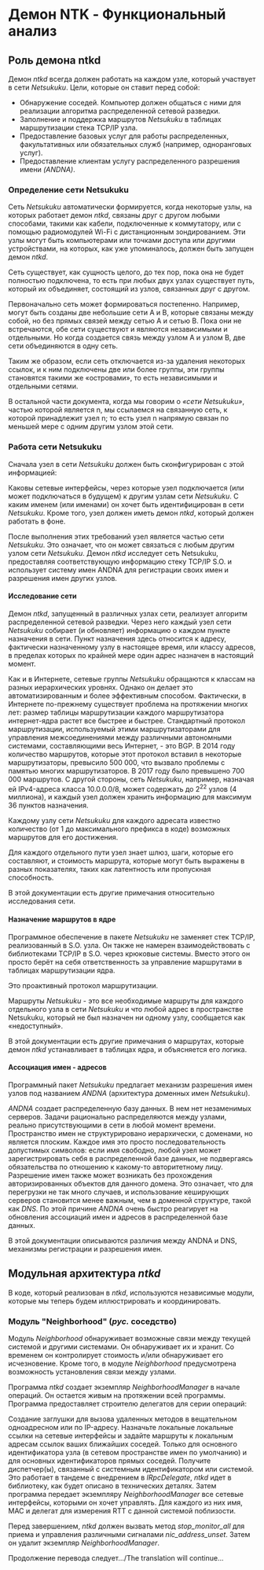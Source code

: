 # Демон NTK - Функциональный анализ

## Роль демона ntkd
Демон *ntkd* всегда должен работать на каждом узле, который участвует в сети *Netsukuku*. Цели, которые он ставит перед собой:

 - Обнаружение соседей. Компьютер должен общаться с ними для реализации алгоритма распределенной сетевой разведки.
 - Заполнение и поддержка маршрутов *Netsukuku* в таблицах маршрутизации стека TCP/IP узла.
 - Предоставление базовых услуг для работы распределенных, факультативных или обязательных служб (например, одноранговых услуг).
 - Предоставление клиентам услугу распределенного разрешения имени *(ANDNA)*.

### Определение сети Netsukuku

Сеть *Netsukuku* автоматически формируется, когда некоторые узлы, на которых работает демон *ntkd*, связаны друг с другом любыми способами, такими как кабели, подключенные к коммутатору, или с помощью радиомодулей Wi-Fi с дистанционным зондированием. Эти узлы могут быть компьютерами или точками доступа или другими устройствами, на которых, как уже упоминалось, должен быть запущен демон *ntkd*.

Сеть существует, как сущность целого, до тех пор, пока она не будет полностью подключена, то есть при любых двух узлах существует путь, который их объединяет, состоящий из узлов, связанных друг с другом.

Первоначально сеть может формироваться постепенно. Например, могут быть созданы две небольшие сети A и B, которые связаны между собой, но без прямых связей между сетью A и сетью B. Пока они не встречаются, обе сети существуют и являются независимыми и отдельными. Но когда создается связь между узлом A и узлом B, две сети объединяются в одну сеть.

Таким же образом, если сеть отключается из-за удаления некоторых ссылок, и к ним подключены две или более группы, эти группы становятся такими же «островами», то есть независимыми и отдельными сетями.

В остальной части документа, когда мы говорим о *«сети Netsukuku»*, частью которой является n, мы ссылаемся на связанную сеть, к которой принадлежит узел n; то есть узел n напрямую связан по меньшей мере с одним другим узлом этой сети.

### Работа сети Netsukuku
Сначала узел в сети *Netsukuku* должен быть сконфигурирован с этой информацией:

Каковы сетевые интерфейсы, через которые узел подключается (или может подключаться в будущем) к другим узлам сети *Netsukuku*.
С каким именем (или именами) он хочет быть идентифицирован в сети *Netsukuku*.
Кроме того, узел должен иметь демон *ntkd*, который должен работать в фоне.

После выполнения этих требований узел является частью сети *Netsukuku*. Это означает, что он может связаться с любым другим узлом сети *Netsukuku*. Демон *ntkd* исследует сеть Netsukuku, предоставляя соответствующую информацию стеку TCP/IP S.O. и использует систему имен ANDNA для регистрации своих имен и разрешения имен других узлов.

#### Исследование сети

Демон *ntkd*, запущенный в различных узлах сети, реализует алгоритм распределенной сетевой разведки. Через него каждый узел сети *Netsukuku* собирает (и обновляет) информацию о каждом пункте назначения в сети. Пункт назначения здесь относится к адресу, фактически назначенному узлу в настоящее время, или классу адресов, в пределах которых по крайней мере один адрес назначен в настоящий момент.

Как и в Интернете, сетевые группы *Netsukuku* обращаются к классам на разных иерархических уровнях. Однако он делает это автоматизированным и более эффективным способом.
Фактически, в Интернете по-прежнему существует проблема на протяжении многих лет: размер таблицы маршрутизации каждого маршрутизатора интернет-ядра растет все быстрее и быстрее.
Стандартный протокол маршрутизации, используемый этими маршрутизаторами для управления межсоединениями между различными автономными системами, составляющими весь Интернет, - это BGP. В 2014 году количество маршрутов, которые этот протокол вставил в некоторые маршрутизаторы, превысило 500 000, что вызвало проблемы с памятью многих маршрутизаторов. В 2017 году было превышено 700 000 маршрутов.
С другой стороны, сеть *Netsukuku*, например, назначая ей IPv4-адреса класса 10.0.0.0/8, может содержать до 2<sup>22</sup> узлов (4 миллиона), и каждый узел должен хранить информацию для максимум 36 пунктов назначения.

Каждому узлу сети *Netsukuku* для каждого адресата известно количество (от 1 до максимального префикса в коде) возможных маршрутов для его достижения.

Для каждого отдельного пути узел знает шлюз, шаги, которые его составляют, и стоимость маршрута, которые могут быть выражены в разных показателях, таких как латентность или пропускная способность.

В этой документации есть другие примечания относительно исследования сети.

#### Назначение маршрутов в ядре

Программное обеспечение в пакете *Netsukuku* не заменяет стек TCP/IP, реализованный в S.O. узла. Он также не намерен взаимодействовать с библиотеками TCP/IP в S.O. через крюковые системы. Вместо этого он просто берёт на себя ответственность за управление маршрутами в таблицах маршрутизации ядра.

Это проактивный протокол маршрутизации.

Маршруты *Netsukuku* - это все необходимые маршруты для каждого отдельного узла в сети *Netsukuku* и что любой адрес в пространстве Netsukuku, который не был назначен ни одному узлу, сообщается как «недоступный».

В этой документации есть другие примечания о маршрутах, которые демон *ntkd* устанавливает в таблицах ядра, и объясняется его логика.

#### Ассоциация имен - адресов

Программный пакет *Netsukuku* предлагает механизм разрешения имен узлов под названием *ANDNA* (архитектура доменных имен *Netsukuku*).

*ANDNA* создает распределенную базу данных. В нем нет незаменимых серверов. Задачи рационально распределяются между узлами, реально присутствующими в сети в любой момент времени.
Пространство имен не структурировано иерархически, с доменами, но является плоским. Каждое имя это просто последовательность допустимых символов: если имя свободно, любой узел может зарегистрировать себя в распределенной базе данных, не подвергаясь обязательства по отношению к какому-то авторитетному лицу.
Разрешение имен также может возникать без прохождения авторизированных объектов для данного домена. Это означает, что для перегрузки не так много случаев, и использование кеширующих серверов становится менее важным, чем в доменной структуре, такой как *DNS*. По этой причине *ANDNA* очень быстро реагирует на обновления ассоциаций имен и адресов в распределенной базе данных.

В этой документации описываются различия между ANDNA и DNS, механизмы регистрации и разрешения имен.

## Модульная архитектура *ntkd*

В коде, который реализован в *ntkd*, используются независимые модули, которые мы теперь будем иллюстрировать и координировать.

### Модуль "Neighborhood" (*рус.* соседство)

Модуль *Neighborhood* обнаруживает возможные связи между текущей системой и другими системами. Он обнаруживает их и хранит. Со временем он контролирует стоимость и/или обнаруживает его исчезновение.
Кроме того, в модуле *Neighborhood* предусмотрена возможность установления связи между узлами.

Программа *ntkd* создает экземпляр *NeighborhoodManager* в начале операций. Он остается живым на протяжении всей программы.
Программа предоставляет строителю делегатов для серии операций:

Создание заглушки для вызова удаленных методов в вещательном одноадресном или по IP-адресу.
Назначьте локальные локальные ссылки на сетевые интерфейсы и задайте маршруты к локальным адресам ссылок ваших ближайших соседей. Только для основного идентификатора узла (в сетевом пространстве имен по умолчанию) и для основных идентификаторов прямых соседей.
Получите диспетчер(ы), связанный с системным идентификатором или системой.
Это работает в тандеме с внедрением в *IRpcDelegate*, *ntkd* идет в библиотеку, как будет описано в технических деталях.
Затем программа передает экземпляру *NeighborhoodManager* все сетевые интерфейсы, которыми он хочет управлять. Для каждого из них имя, MAC и делегат для измерения RTT с данной системой поблизости.

Перед завершением, *ntkd* должен вызвать метод *stop_monitor_all* для приема и управления различными сигналами *nic_address_unset*.
Затем он удалит экземпляр *NeighborhoodManager*.

Продолжение перевода следует.../The translation will continue...
